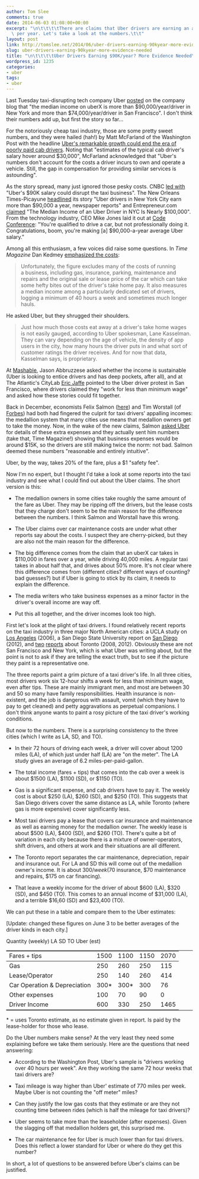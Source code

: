 ```yaml
---
author: Tom Slee
comments: true
date: 2014-06-03 01:08:00+00:00
excerpt: "\n\t\t\t\tThere are claims that Uber drivers are earning an average of $90,000\
  \ per year. Let's take a look at the numbers.\t\t"
layout: post
link: http://tomslee.net/2014/06/uber-drivers-earning-90kyear-more-evidence-needed.html
slug: uber-drivers-earning-90kyear-more-evidence-needed
title: "\n\t\t\t\tUber Drivers Earning $90K/year? More Evidence Needed\t\t"
wordpress_id: 1235
categories:
- uber
tags:
- uber
---
```



				




Last Tuesday taxi-disrupting tech company Uber [posted](http://blog.uber.com/uberimpact) on the company blog that "the median income on uberX is more than $90,000/year/driver in New York and more than $74,000/year/driver in San Francisco". I don't think their numbers add up, but first the story so far...







For the notoriously cheap taxi industry, those are some pretty sweet numbers, and they were hailed (hah!) by Matt McFarland of the Washington Post with the headline [Uber's remarkable growth could end the era of poorly paid cab drivers](http://www.washingtonpost.com/blogs/innovations/wp/2014/05/27/ubers-remarkable-growth-could-end-the-era-of-poorly-paid-cab-drivers/). Noting that "estimates of the typical cab driver's salary hover around $30,000", McFarland acknowledged that "Uber's numbers don't account for the costs a driver incurs to own and operate a vehicle. Still, the gap in compensation for providing similar services is astounding".

As the story spread, many just ignored those pesky costs. CNBC [led with](http://www.cnbc.com/id/101710406) "Uber's $90K salary could disrupt the taxi business". The New Orleans Times-Picayune [headlined](http://www.nola.com/business/index.ssf/2014/05/uber_drivers_in_new_york_city.html) its story "Uber drivers in New York City earn more than $90,000 a year, newspaper reports" and Entrepreneur.com [claimed](http://www.entrepreneur.com/article/234289) "The Median Income of an Uber Driver in NYC Is Nearly $100,000". From the technology industry, CEO Mike Jones laid it out at [Code Conference](http://recode.net/2014/05/31/tech-titans-on-income-inequality-and-their-stingy-stingy-industry/): "You're qualified to drive a car, but not professionally doing it. Congratulations, boom, you're making [a] $90,000-a-year average Uber salary."

Among all this enthusiasm, a few voices did raise some questions. In _Time Magazine_ Dan Kedmey [emphasized the costs](http://time.com/119587/do-uberx-drivers-really-take-home-90k-a-year-on-average-not-exactly/):


<blockquote>Unfortunately, the figure excludes many of the costs of running a business, including gas, insurance, parking, maintenance and repairs and the original sale or lease price of the car which can take some hefty bites out of the driver's take home pay. It also measures a median income among a particularly dedicated set of drivers, logging a minimum of 40 hours a week and sometimes much longer hauls.</blockquote>


He asked Uber, but they shrugged their shoulders.


<blockquote>Just how much those costs eat away at a driver's take home wages is not easily gauged, according to Uber spokesman, Lane Kasselman. They can vary depending on the age of vehicle, the density of app users in the city, how many hours the driver puts in and what sort of customer ratings the driver receives. And for now that data, Kasselman says, is proprietary.</blockquote>


At [Mashable](http://mashable.com/2014/05/28/uber-drivers-salary-not-sustainable/), Jason Abbruzzese asked whether the income is sustainable (Uber is looking to entice drivers and has deep pockets, after all), and at The Atlantic's CityLab [Eric Jaffe](http://www.citylab.com/commute/2014/05/theres-no-way-most-uberx-drivers-make-twice-what-traditional-cabbies-do/371669/) pointed to the Uber driver protest in San Francisco, where drivers claimed they "work for less than minimum wage" and asked how these stories could fit together.

Back in December, economists Felix Salmon ([here](http://blogs.reuters.com/felix-salmon/2013/12/11/why-cab-drivers-should-love-uber/)) and Tim Worstall (of [Forbes](http://www.forbes.com/sites/timworstall/2013/12/12/how-lyft-and-uber-will-raise-taxi-drivers-incomes-not-lower-them/)) had both had fingered the culprit for taxi drivers' appalling incomes: the medallion system that many cities use means that medallion owners get to take the money. Now, in the wake of the new claims, Salmon [asked Uber](https://medium.com/@felixsalmon/the-economics-of-everyones-private-driver-464bfd730b38) for details of these extra expenses and they actually sent him numbers (take that, Time Magazine!) showing that business expenses would be around $15K, so the drivers are still making twice the norm: not bad. Salmon deemed these numbers "reasonable and entirely intuitive".

Uber, by the way, takes 20% of the fare, plus a $1 "safety fee".

Now I'm no expert, but I thought I'd take a look at some reports into the taxi industry and see what I could find out about the Uber claims. The short version is this:



	
  * The medallion owners in some cities take roughly the same amount of the fare as Uber. They may be ripping off the drivers, but the lease costs that they charge don't seem to be the main reason for the difference between the numbers. I think Salmon and Worstall have this wrong.

	
  * The Uber claims over car maintenance costs are under what other reports say about the costs. I suspect they are cherry-picked, but they are also not the main reason for the difference.

	
  * The big difference comes from the claim that an uberX car takes in $110,000 in fares over a year, while driving 40,000 miles. A regular taxi takes in about half that, and drives about 50% more. It's not clear where this difference comes from (different cities? different ways of counting? bad guesses?) but if Uber is going to stick by its claim, it needs to explain the difference.

	
  * The media writers who take business expenses as a minor factor in the driver's overall income are way off.

	
  * Put this all together, and the driver incomes look too high.


First let's look at the plight of taxi drivers. I found relatively recent reports on the taxi industry in three major North American cities: a UCLA study on [Los Angeles](http://www.taxi-library.org/driving-poor.pdf) (2006), a San Diego State University report on [San Diego](http://onlinecpi.org/reports/driven-to-despair/) (2012), and [two](http://www.itaxiworkers.ca/Reform%20proposal%202012.pdf) [reports](http://www1.toronto.ca/City%20Of%20Toronto/Municipal%20Licensing%20&%20Standards/1-Files/PDFs/Taxireview/universitystudy.pdf) about Toronto (2008, 2012). Obviously these are not San Francisco and New York, which is what Uber was writing about, but the point is not to ask if they are telling the exact truth, but to see if the picture they paint is a representative one.

The three reports paint a grim picture of a taxi driver's life. In all three cities, most drivers work six 12-hour shifts a week for less than minimum wage, even after tips. These are mainly immigrant men, and most are between 30 and 50 so many have family responsibilities. Health insurance is non-existent, and the job is dangerous with assault, vomit (which they have to pay to get cleaned) and petty aggravations as perpetual companions. I don't think anyone wants to paint a rosy picture of the taxi driver's working conditions.

But now to the numbers. There is a surprising consistency to the three cities (which I write as LA, SD, and TO).



	
  * In their 72 hours of driving each week, a driver will cover about 1200 miles (LA), of which just under half (LA) are "on the meter". The LA study gives an average of 6.2 miles-per-paid-gallon.

	
  * The total income (fares + tips) that comes into the cab over a week is about $1500 (LA), $1100 (SD), or $1150 (TO).

	
  * Gas is a significant expense, and cab drivers have to pay it. The weekly cost is about $250 (LA), $260 (SD), and $250 (TO). This suggests that San Diego drivers cover the same distance as LA, while Toronto (where gas is more expensive) cover significantly less.

	
  * Most taxi drivers pay a lease that covers car insurance and maintenance as well as earning money for the medallion owner. The weekly lease is about $500 (LA), $400 (SD), and $260 (TO). There's quite a bit of variation in each city because there is a mixture of owner-operators, shift drivers, and others at work and their situations are all different.

	
  * The Toronto report separates the car maintenance, depreciation, repair and insurance out. For LA and SD this will come out of the medallion owner's income. It is about $300/week ($70 insurance, $70 maintenance and repairs, $175 on car financing).

	
  * That leave a weekly income for the driver of about $600 (LA), $320 (SD), and $450 (TO). This comes to an annual income of $31,000 (LA), and a terrible $16,60 (SD) and $23,400 (TO).


We can put these in a table and compare them to the Uber estimates:

[Update: changed these figures on June 3 to be better averages of the driver kinds in each city.]
<table rules="groups" cellspacing="0" frame="hsides" border="2" cellpadding="6" > 

<tr >
Quantity (weekly)
LA
SD
TO
Uber (est)
</tr>

<tbody >
<tr >

<td class="left" >Fares + tips
</td>

<td class="right" >1500
</td>

<td class="right" >1100
</td>

<td class="right" >1150
</td>

<td class="right" >2070
</td>
</tr>
</tbody>
<tbody >
<tr >

<td class="left" >Gas
</td>

<td class="right" >250
</td>

<td class="right" >260
</td>

<td class="right" >250
</td>

<td class="right" >115
</td>
</tr>
<tr >

<td class="left" >Lease/Operator
</td>

<td class="right" >250
</td>

<td class="right" >140
</td>

<td class="right" >260
</td>

<td class="right" >414
</td>
</tr>
<tr >

<td class="left" >Car Operation & Depreciation
</td>

<td class="right" >300*
</td>

<td class="right" >300*
</td>

<td class="right" >300
</td>

<td class="right" >76
</td>
</tr>
<tr >

<td class="left" >Other expenses
</td>

<td class="right" >100
</td>

<td class="right" >70
</td>

<td class="right" >90
</td>

<td class="right" >0
</td>
</tr>
<tr >

<td class="left" >Driver Income
</td>

<td class="right" >600
</td>

<td class="right" >330
</td>

<td class="right" >250
</td>

<td class="right" >1465
</td>
</tr>
</tbody>
</table>
* = uses Toronto estimate, as no estimate given in report. Is paid by the lease-holder for those who lease.

Do the Uber numbers make sense? At the very least they need some explaining before we take them seriously. Here are the questions that need answering:



	
  * According to the Washington Post, Uber's sample is "drivers working over 40 hours per week". Are they working the same 72 hour weeks that taxi drivers are?

	
  * Taxi mileage is way higher than Uber' estimate of 770 miles per week. Maybe Uber is not counting the "off meter" miles?

	
  * Can they justify the low gas costs that they estimate or are they not counting time between rides (which is half the mileage for taxi drivers)?

	
  * Uber seems to take more than the leaseholder (after expenses). Given the slagging off that medallion holders get, this surprised me.

	
  * The car maintenance fee for Uber is much lower than for taxi drivers. Does this reflect a lower standard for Uber or where do they get this number?


In short, a lot of questions to be answered before Uber's claims can be justified.






		
